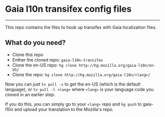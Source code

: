 # Gaia l10n transifex config files #
 -----------------------------------
 
 This repo contains the files to hook up transifex with Gaia localization files.
 
## What do you need? ##

* Clone this repo
* Enther the cloned repo: `gaia-l10n-transifex`
* Clone the en-US repo:
  `hg clone http://hg.mozilla.org/gaia-l10n/en-US/`
* Clone the <lang> repo:
  `hg clone http://hg.mozilla.org/gaia-l10n/<lang>/`

Now you can just `tx pull -s` to get the en-US (which is the default language), or `tx pull -l <lang>` where `<lang>` is your language code you cloned in an earlier step.

If you do this, you can simply go to your `<lang>` repo and `hg push` to gaia-l10n and upload your translation to the Mozilla's repo.